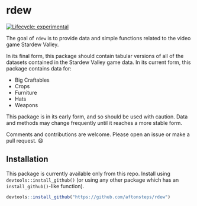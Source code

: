 
<!-- README.md is generated from README.Rmd. Please edit that file -->

# rdew

<!-- badges: start -->

[![Lifecycle:
experimental](https://img.shields.io/badge/lifecycle-experimental-orange.svg)](https://www.tidyverse.org/lifecycle/#experimental)
<!-- badges: end -->

The goal of `rdew` is to provide data and simple functions related
to the video game Stardew Valley.

In its final form, this package should contain tabular versions of all
of the datasets contained in the Stardew Valley game data. In its
current form, this package contains data for:

  - Big Craftables
  - Crops
  - Furniture
  - Hats
  - Weapons

This package is in its early form, and so should be used with caution.
Data and methods may change frequently until it reaches a more stable
form.

Comments and contributions are welcome. Please open an issue or make a
pull request. 😄

## Installation

This package is currently available only from this repo. Install using
`devtools::install_github()` (or using any other package which has an
`install_github()`-like function).

``` r
devtools::install_github("https://github.com/aftonsteps/rdew")
```
